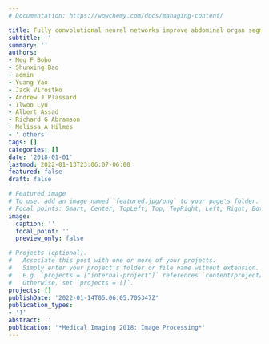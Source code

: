 ```yaml
---
# Documentation: https://wowchemy.com/docs/managing-content/

title: Fully convolutional neural networks improve abdominal organ segmentation
subtitle: ''
summary: ''
authors:
- Meg F Bobo
- Shunxing Bao
- admin
- Yuang Yao
- Jack Virostko
- Andrew J Plassard
- Ilwoo Lyu
- Albert Assad
- Richard G Abramson
- Melissa A Hilmes
- ' others'
tags: []
categories: []
date: '2018-01-01'
lastmod: 2022-01-13T23:06:07-06:00
featured: false
draft: false

# Featured image
# To use, add an image named `featured.jpg/png` to your page's folder.
# Focal points: Smart, Center, TopLeft, Top, TopRight, Left, Right, BottomLeft, Bottom, BottomRight.
image:
  caption: ''
  focal_point: ''
  preview_only: false

# Projects (optional).
#   Associate this post with one or more of your projects.
#   Simply enter your project's folder or file name without extension.
#   E.g. `projects = ["internal-project"]` references `content/project/deep-learning/index.md`.
#   Otherwise, set `projects = []`.
projects: []
publishDate: '2022-01-14T05:06:05.705347Z'
publication_types:
- '1'
abstract: ''
publication: '*Medical Imaging 2018: Image Processing*'
---
```

